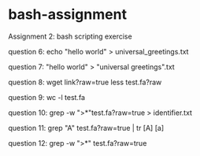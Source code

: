 # bash-assignment

Assignment 2: bash scripting exercise

question 6: echo "hello world" > universal_greetings.txt

question 7: "hello world" > "universal greetings".txt

question 8: wget link?raw=true
            less test.fa?raw
            
question 9: wc -l test.fa

question 10: grep -w ">*"test.fa?raw=true > identifier.txt

question 11: grep "A" test.fa?raw=true | tr [A] [a]

question 12: grep -w ">*" test.fa?raw=true
